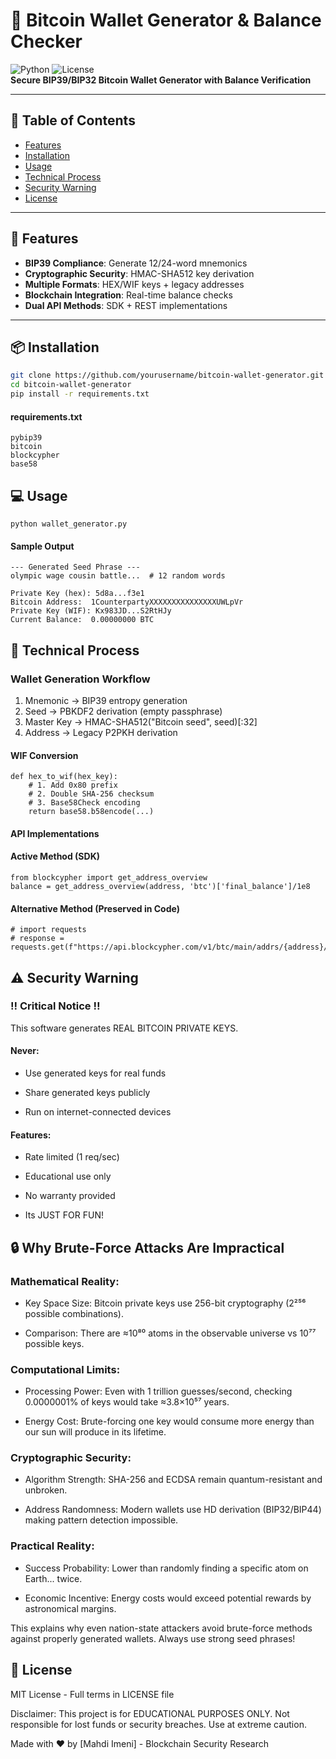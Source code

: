 # 🔐 Bitcoin Wallet Generator & Balance Checker  
![Python](https://img.shields.io/badge/Python-3.8%2B-blue) 
![License](https://img.shields.io/badge/License-MIT-green)  
**Secure BIP39/BIP32 Bitcoin Wallet Generator with Balance Verification**

---

## 📖 Table of Contents
- [Features](#-features)
- [Installation](#-installation)
- [Usage](#-usage)
- [Technical Process](#-technical-process)
- [Security Warning](#%EF%B8%8F-security-warning)
- [License](#-license)

---

## 🚀 Features
- **BIP39 Compliance**: Generate 12/24-word mnemonics
- **Cryptographic Security**: HMAC-SHA512 key derivation
- **Multiple Formats**: HEX/WIF keys + legacy addresses
- **Blockchain Integration**: Real-time balance checks
- **Dual API Methods**: SDK + REST implementations

---

## 📦 Installation
```bash
git clone https://github.com/yourusername/bitcoin-wallet-generator.git
cd bitcoin-wallet-generator
pip install -r requirements.txt
```

#### requirements.txt
```
pybip39
bitcoin
blockcypher
base58
```

## 💻 Usage
```
python wallet_generator.py
```

#### Sample Output
```
--- Generated Seed Phrase ---
olympic wage cousin battle...  # 12 random words

Private Key (hex): 5d8a...f3e1
Bitcoin Address:  1CounterpartyXXXXXXXXXXXXXXXUWLpVr
Private Key (WIF): Kx983JD...S2RtHJy
Current Balance:  0.00000000 BTC
```
## 🔧 Technical Process
### Wallet Generation Workflow
1. Mnemonic → BIP39 entropy generation
2. Seed → PBKDF2 derivation (empty passphrase)
3. Master Key → HMAC-SHA512("Bitcoin seed", seed)[:32]
4. Address → Legacy P2PKH derivation

#### WIF Conversion
```
def hex_to_wif(hex_key):
    # 1. Add 0x80 prefix
    # 2. Double SHA-256 checksum
    # 3. Base58Check encoding
    return base58.b58encode(...)
```
#### API Implementations
#### Active Method (SDK)
```
from blockcypher import get_address_overview
balance = get_address_overview(address, 'btc')['final_balance']/1e8
```

#### Alternative Method (Preserved in Code)
```
# import requests
# response = requests.get(f"https://api.blockcypher.com/v1/btc/main/addrs/{address}/balance")
```

## ⚠️ Security Warning
### ‼️ Critical Notice ‼️
This software generates REAL BITCOIN PRIVATE KEYS.

#### Never:

- Use generated keys for real funds

- Share generated keys publicly

- Run on internet-connected devices

#### Features:

- Rate limited (1 req/sec)

- Educational use only

- No warranty provided
- Its JUST FOR FUN!

## 🔒 Why Brute-Force Attacks Are Impractical
### Mathematical Reality:
- Key Space Size: Bitcoin private keys use 256-bit cryptography (2²⁵⁶ possible combinations).

- Comparison: There are ≈10⁸⁰ atoms in the observable universe vs 10⁷⁷ possible keys.

### Computational Limits:
- Processing Power: Even with 1 trillion guesses/second, checking 0.0000001% of keys would take ≈3.8×10⁵⁷ years.

- Energy Cost: Brute-forcing one key would consume more energy than our sun will produce in its lifetime.

### Cryptographic Security:
- Algorithm Strength: SHA-256 and ECDSA remain quantum-resistant and unbroken.

- Address Randomness: Modern wallets use HD derivation (BIP32/BIP44) making pattern detection impossible.

### Practical Reality:
- Success Probability: Lower than randomly finding a specific atom on Earth... twice.

- Economic Incentive: Energy costs would exceed potential rewards by astronomical margins.

This explains why even nation-state attackers avoid brute-force methods against properly generated wallets. Always use strong seed phrases!

## 📜 License
MIT License - Full terms in LICENSE file

Disclaimer: This project is for EDUCATIONAL PURPOSES ONLY. Not responsible for lost funds or security breaches. Use at extreme caution.

Made with ❤️ by [Mahdi Imeni] - Blockchain Security Research






